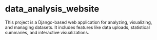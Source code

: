 # data_analysis_website
This project is a Django-based web application for analyzing, visualizing, and managing datasets. It includes features like data uploads, statistical summaries, and interactive visualizations.
